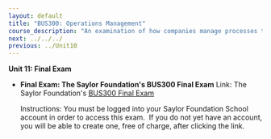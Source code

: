 ```yaml
---
layout: default
title: "BUS300: Operations Management"
course_description: "An examination of how companies manage processes to produce the products or services required by their customers. Topics include product design, supply chain management, quality, inventory, and planning."
next: ../../../
previous: ../Unit10
---
```

**Unit 11: Final Exam** <span id="11"></span> 
-   **Final Exam: The Saylor Foundation's BUS300 Final Exam**
    Link: The Saylor Foundation's [BUS300 Final
    Exam](http://school.saylor.org/mod/quiz/view.php?id=251)  
      
     Instructions: You must be logged into your Saylor Foundation School
    account in order to access this exam.  If you do not yet have an
    account, you will be able to create one, free of charge, after
    clicking the link.



